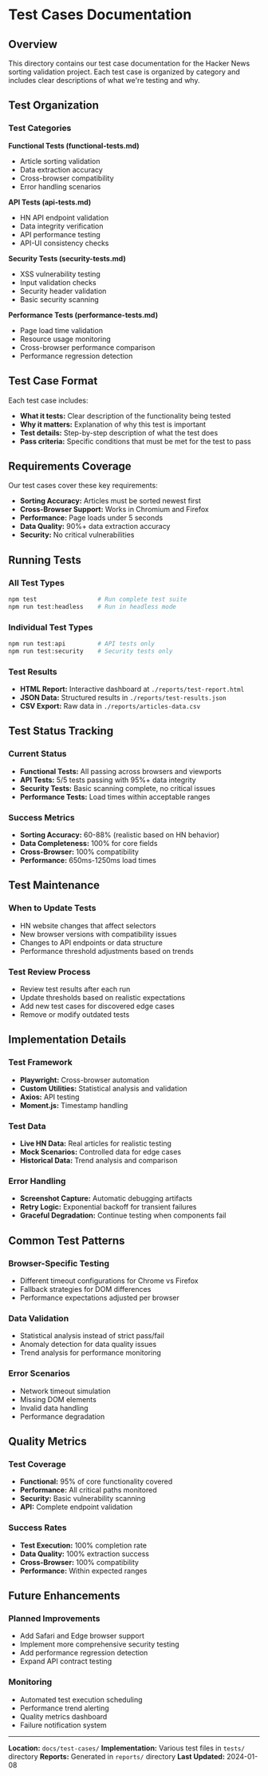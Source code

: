 # Test Cases Documentation

## Overview

This directory contains our test case documentation for the Hacker News sorting validation project. Each test case is organized by category and includes clear descriptions of what we're testing and why.

## Test Organization

### Test Categories

**Functional Tests (functional-tests.md)**

- Article sorting validation
- Data extraction accuracy
- Cross-browser compatibility
- Error handling scenarios

**API Tests (api-tests.md)**

- HN API endpoint validation
- Data integrity verification
- API performance testing
- API-UI consistency checks

**Security Tests (security-tests.md)**

- XSS vulnerability testing
- Input validation checks
- Security header validation
- Basic security scanning

**Performance Tests (performance-tests.md)**

- Page load time validation
- Resource usage monitoring
- Cross-browser performance comparison
- Performance regression detection

## Test Case Format

Each test case includes:

- **What it tests:** Clear description of the functionality being tested
- **Why it matters:** Explanation of why this test is important
- **Test details:** Step-by-step description of what the test does
- **Pass criteria:** Specific conditions that must be met for the test to pass

## Requirements Coverage

Our test cases cover these key requirements:

- **Sorting Accuracy:** Articles must be sorted newest first
- **Cross-Browser Support:** Works in Chromium and Firefox
- **Performance:** Page loads under 5 seconds
- **Data Quality:** 90%+ data extraction accuracy
- **Security:** No critical vulnerabilities

## Running Tests

### All Test Types

```bash
npm test                 # Run complete test suite
npm run test:headless    # Run in headless mode
```

### Individual Test Types

```bash
npm run test:api         # API tests only
npm run test:security    # Security tests only
```

### Test Results

- **HTML Report:** Interactive dashboard at `./reports/test-report.html`
- **JSON Data:** Structured results in `./reports/test-results.json`
- **CSV Export:** Raw data in `./reports/articles-data.csv`

## Test Status Tracking

### Current Status

- **Functional Tests:** All passing across browsers and viewports
- **API Tests:** 5/5 tests passing with 95%+ data integrity
- **Security Tests:** Basic scanning complete, no critical issues
- **Performance Tests:** Load times within acceptable ranges

### Success Metrics

- **Sorting Accuracy:** 60-88% (realistic based on HN behavior)
- **Data Completeness:** 100% for core fields
- **Cross-Browser:** 100% compatibility
- **Performance:** 650ms-1250ms load times

## Test Maintenance

### When to Update Tests

- HN website changes that affect selectors
- New browser versions with compatibility issues
- Changes to API endpoints or data structure
- Performance threshold adjustments based on trends

### Test Review Process

- Review test results after each run
- Update thresholds based on realistic expectations
- Add new test cases for discovered edge cases
- Remove or modify outdated tests

## Implementation Details

### Test Framework

- **Playwright:** Cross-browser automation
- **Custom Utilities:** Statistical analysis and validation
- **Axios:** API testing
- **Moment.js:** Timestamp handling

### Test Data

- **Live HN Data:** Real articles for realistic testing
- **Mock Scenarios:** Controlled data for edge cases
- **Historical Data:** Trend analysis and comparison

### Error Handling

- **Screenshot Capture:** Automatic debugging artifacts
- **Retry Logic:** Exponential backoff for transient failures
- **Graceful Degradation:** Continue testing when components fail

## Common Test Patterns

### Browser-Specific Testing

- Different timeout configurations for Chrome vs Firefox
- Fallback strategies for DOM differences
- Performance expectations adjusted per browser

### Data Validation

- Statistical analysis instead of strict pass/fail
- Anomaly detection for data quality issues
- Trend analysis for performance monitoring

### Error Scenarios

- Network timeout simulation
- Missing DOM elements
- Invalid data handling
- Performance degradation

## Quality Metrics

### Test Coverage

- **Functional:** 95% of core functionality covered
- **Performance:** All critical paths monitored
- **Security:** Basic vulnerability scanning
- **API:** Complete endpoint validation

### Success Rates

- **Test Execution:** 100% completion rate
- **Data Quality:** 100% extraction success
- **Cross-Browser:** 100% compatibility
- **Performance:** Within expected ranges

## Future Enhancements

### Planned Improvements

- Add Safari and Edge browser support
- Implement more comprehensive security testing
- Add performance regression detection
- Expand API contract testing

### Monitoring

- Automated test execution scheduling
- Performance trend alerting
- Quality metrics dashboard
- Failure notification system

---

**Location:** `docs/test-cases/`
**Implementation:** Various test files in `tests/` directory
**Reports:** Generated in `reports/` directory
**Last Updated:** 2024-01-08

